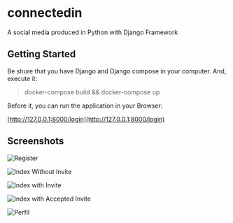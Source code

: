 # connectedin

A social media produced in Python with Django Framework

## Getting Started
Be shure that you have Django and Django compose in your computer. And, execute it:

> docker-compose build && docker-compose up

Before it, you can run the application in your Browser:

[http://127.0.0.1:8000/login](http://127.0.0.1:8000/login)


## Screenshots

![Register](https://i.imgur.com/zhbbvBr.jpg)

![Index Without Invite](https://i.imgur.com/XYAWUc2.jpg)

![Index with Invite](https://i.imgur.com/lIivztI.jpg)

![Index with Accepted Invite](https://i.imgur.com/lS6ELTl.jpg)

![Perfil](https://i.imgur.com/IMuVto3.jpg)

